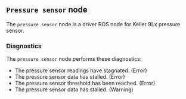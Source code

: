 ## `Pressure sensor` node
The `pressure sensor` node is a driver ROS node for Keller 9Lx pressure sensor.

### Diagnostics
The `pressure sensor` node performs these diagnostics:
  - The pressure sensor readings have stagnated. (Error)
  - The pressure sensor data has stalled. (Error)
  - The pressure sensor threshold has been reached. (Error)
  - The pressure sensor data has stalled. (Warning)
